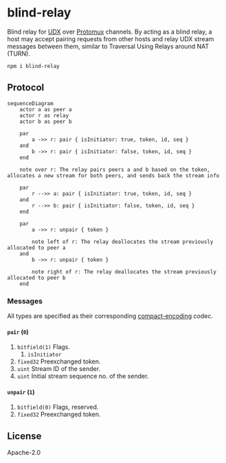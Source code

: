 # blind-relay

Blind relay for [UDX](https://github.com/holepunchto/udx-native) over [Protomux](https://github.com/mafintosh/protomux) channels. By acting as a blind relay, a host may accept pairing requests from other hosts and relay UDX stream messages between them, similar to Traversal Using Relays around NAT (TURN).

```sh
npm i blind-relay
```

## Protocol

```mermaid
sequenceDiagram
    actor a as peer a
    actor r as relay
    actor b as peer b

    par
        a ->> r: pair { isInitiator: true, token, id, seq }
    and
        b ->> r: pair { isInitiator: false, token, id, seq }
    end

    note over r: The relay pairs peers a and b based on the token, allocates a new stream for both peers, and sends back the stream info

    par
        r -->> a: pair { isInitiator: true, token, id, seq }
    and
        r -->> b: pair { isInitiator: false, token, id, seq }
    end

    par
        a ->> r: unpair { token }

        note left of r: The relay deallocates the stream previously allocated to peer a
    and
        b ->> r: unpair { token }

        note right of r: The relay deallocates the stream previously allocated to peer b
    end
```

### Messages

All types are specified as their corresponding [compact-encoding](https://github.com/compact-encoding) codec.

#### `pair` (`0`)

1.  `bitfield(1)` Flags.
    1. `isInitiator`
2.  `fixed32` Preexchanged token.
3.  `uint` Stream ID of the sender.
4.  `uint` Initial stream sequence no. of the sender.

#### `unpair` (`1`)

1.  `bitfield(0)` Flags, reserved.
2.  `fixed32` Preexchanged token.

## License

Apache-2.0
